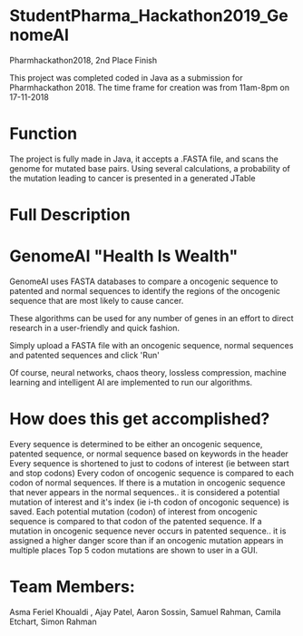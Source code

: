 # StudentPharma_Hackathon2019_GenomeAI
Pharmhackathon2018, 2nd Place Finish

This project was completed coded in Java as a submission for Pharmhackathon 2018. The time frame for creation was from 11am-8pm on 17-11-2018

# Function

The project is fully made in Java, it accepts a .FASTA file, and scans the genome for mutated base pairs. Using several calculations, a probability of the mutation leading to cancer is presented in a generated JTable

# Full Description

# GenomeAI "Health Is Wealth"

GenomeAI uses FASTA databases to compare a oncogenic sequence to patented and normal sequences to identify the regions of the oncogenic sequence that are most likely to cause cancer.

These algorithms can be used for any number of genes in an effort to direct research in a user-friendly and quick fashion.

Simply upload a FASTA file with an oncogenic sequence, normal sequences and patented sequences and click 'Run'

Of course, neural networks, chaos theory, lossless compression, machine learning and intelligent AI are implemented to run our algorithms.

# How does this get accomplished?

Every sequence is determined to be either an oncogenic sequence, patented sequence, or normal sequence based on keywords in the header
Every sequence is shortened to just to codons of interest (ie between start and stop codons)
Every codon of oncogenic sequence is compared to each codon of normal sequences. If there is a mutation in oncogenic sequence that never appears in the normal sequences.. it is considered a potential mutation of interest and it's index (ie i-th codon of oncogonic sequence) is saved.
Each potential mutation (codon) of interest from oncogenic sequence is compared to that codon of the patented sequence.
If a mutation in oncogenic sequence never occurs in patented sequence.. it is assigned a higher danger score than if an oncogenic mutation appears in multiple places
Top 5 codon mutations are shown to user in a GUI.

# Team Members:

Asma Feriel Khoualdi , Ajay Patel, Aaron Sossin, Samuel Rahman, Camila Etchart, Simon Rahman
